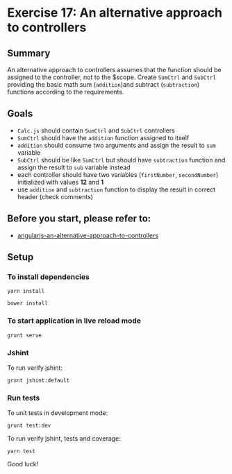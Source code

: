 # Exercise 17: An alternative approach to controllers

## Summary
An alternative approach to controllers assumes that the function should be assigned to the controller, not to the $scope.
Create `SumCtrl` and `SubCtrl` providing the basic math sum (`addition`)and subtract (`subtraction`) functions according to the requirements.

## Goals
* `Calc.js` should contain `SumCtrl` and `SubCtrl` controllers
* `SumCtrl` should have the `addition` function assigned to itself
* `addition` should consume two arguments and assign the result to `sum` variable
* `SubCtrl` should be like `SumCtrl` but should have `subtraction` function and assign the result to `sub` variable instead
* each controller should have two variables (`firstNumber`, `secondNumber`) initialized with values **12** and **1**
* use `addition`  and `subtraction` function to display the result in correct header (check comments)

## Before you start, please refer to:
* [angularjs-an-alternative-approach-to-controllers](https://egghead.io/lessons/angularjs-an-alternative-approach-to-controllers)

## Setup

### To install dependencies 

```
yarn install
```

```
bower install
```

### To start application in live reload mode

    grunt serve
    
### Jshint
To run verify jshint:
    
    grunt jshint:default

### Run tests

To unit tests in development mode:
    
    grunt test:dev
    

To run verify jshint, tests and coverage:

    yarn test


Good luck!
